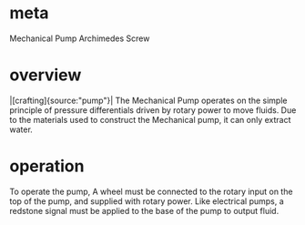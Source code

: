 # meta
Mechanical Pump
Archimedes Screw

# overview
|[crafting]{source:"pump"}|
The Mechanical Pump operates on the simple principle of pressure differentials driven by rotary power to move fluids. Due to the materials used to construct the Mechanical pump, it can only extract water.

# operation
To operate the pump, A wheel must be connected to the rotary input on the top of the pump, and supplied with rotary power. Like electrical pumps, a redstone signal must be applied to the base of the pump to output fluid.
